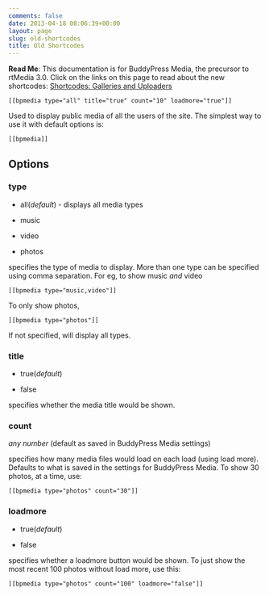 ```yaml
---
comments: false
date: 2013-04-18 08:06:39+00:00
layout: page
slug: old-shortcodes
title: Old Shortcodes
---
```


**Read Me**: This documentation is for BuddyPress Media, the precursor to rtMedia 3.0. Click on the links on this page to read about the new shortcodes: [Shortcodes: Galleries and Uploaders](https://rtcamp.com/rtmedia/docs/common/shortcodes/)




    
    [[bpmedia type="all" title="true" count="10" loadmore="true"]]


Used to display public media of all the users of the site. The simplest way to use it with default options is:

    
    [[bpmedia]]




## Options




### **type**





	
  * all(_default_) - displays all media types

	
  * music

	
  * video

	
  * photos


specifies the type of media to display. More than one type can be specified using comma separation. For eg, to show music _and_ video

    
    [[bpmedia type="music,video"]]


To only show photos,

    
    [[bpmedia type="photos"]]


If not specified, will display all types.


### **title**





	
  * true(_default_)

	
  * false


specifies whether the media title would be shown.


### **count**


_any number_ (default as saved in BuddyPress Media settings)

specifies how many media files would load on each load (using load more). Defaults to what is saved in the settings for BuddyPress Media. To show 30 photos, at a time, use:

    
    [[bpmedia type="photos" count="30"]]




### **loadmore**





	
  * true(_default_)

	
  * false


specifies whether a loadmore button would be shown. To just show the most recent 100 photos without load more, use this:

    
    [[bpmedia type="photos" count="100" loadmore="false"]]
